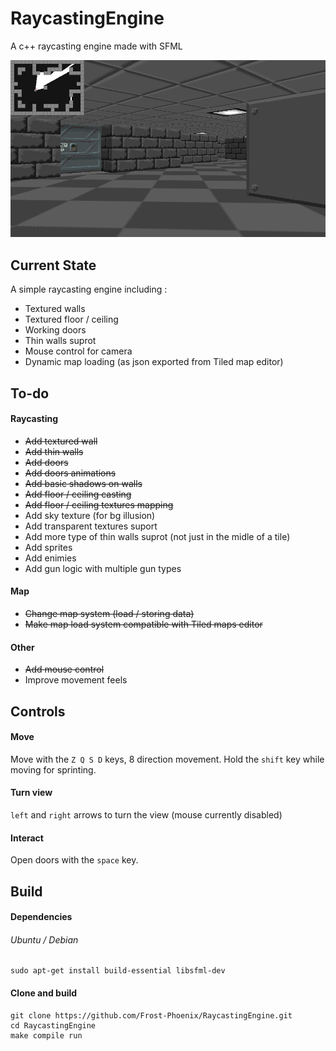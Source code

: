 # RaycastingEngine

A c++ raycasting engine made with SFML

![Alt text](data/images/screenshot/capture.png?raw=true "Title")

## Current State 
 
A simple raycasting engine including :

- Textured walls 
- Textured floor / ceiling
- Working doors
- Thin walls suprot
- Mouse control for camera
- Dynamic map loading (as json exported from Tiled map editor)

## To-do

#### Raycasting 
- ~~Add textured wall~~
- ~~Add thin walls~~
- ~~Add doors~~
- ~~Add doors animations~~
- ~~Add basic shadows on walls~~
- ~~Add floor / ceiling casting~~
- ~~Add floor / ceiling textures mapping~~
- Add sky texture (for bg illusion)
- Add transparent textures suport 
- Add more type of thin walls suprot (not just in the midle of a tile)
- Add sprites  
- Add enimies 
- Add gun logic with multiple gun types

#### Map
- ~~Change map system (load / storing data)~~
- ~~Make map load system compatible with Tiled maps editor~~

#### Other
- ~~Add mouse control~~
- Improve movement feels

## Controls

#### Move

Move with the `Z Q S D` keys, 8 direction movement.
Hold the `shift` key while moving for sprinting.

#### Turn view

`left` and `right` arrows to turn the view (mouse currently disabled)

#### Interact

Open doors with the `space` key.

## Build

#### Dependencies

###### Ubuntu / Debian

    sudo apt-get install build-essential libsfml-dev

#### Clone and build

    git clone https://github.com/Frost-Phoenix/RaycastingEngine.git
    cd RaycastingEngine
    make compile run